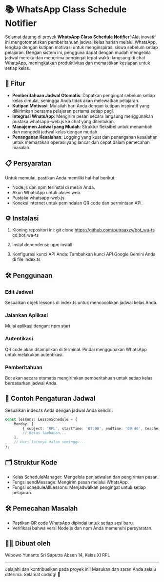 # 📚 WhatsApp Class Schedule Notifier

Selamat datang di proyek **WhatsApp Class Schedule Notifier**! Alat inovatif ini mengotomatiskan pemberitahuan jadwal kelas harian melalui WhatsApp, lengkap dengan kutipan motivasi untuk menginspirasi siswa sebelum setiap pelajaran. Dengan sistem ini, pengguna dapat dengan mudah mengelola jadwal mereka dan menerima pengingat tepat waktu langsung di chat WhatsApp, meningkatkan produktivitas dan memastikan kesiapan untuk setiap kelas.

## 🚀 Fitur

- **Pemberitahuan Jadwal Otomatis**: Dapatkan pengingat sebelum setiap kelas dimulai, sehingga Anda tidak akan melewatkan pelajaran.
- **Kutipan Motivasi**: Mulailah hari Anda dengan kutipan inspiratif yang dikirimkan bersama pelajaran pertama setiap pagi.
- **Integrasi WhatsApp**: Mengirim pesan secara langsung menggunakan pustaka whatsapp-web.js ke chat yang ditentukan.
- **Manajemen Jadwal yang Mudah**: Struktur fleksibel untuk menambah dan mengedit jadwal kelas dengan mudah.
- **Penanganan Kesalahan**: Logging yang kuat dan penanganan kesalahan untuk memastikan operasi yang lancar dan cepat dalam pemecahan masalah.

## 📋 Persyaratan

Untuk memulai, pastikan Anda memiliki hal-hal berikut:

- Node.js dan npm terinstal di mesin Anda.
- Akun WhatsApp untuk akses web.
- Pustaka whatsapp-web.js
- Koneksi internet untuk pemindaian QR code dan permintaan API.

## ⚙️ Instalasi

1. Kloning repositori ini:
   git clone https://github.com/putraaxzy/bot_wa-ts
   cd bot_wa-ts

2. Instal dependensi:
   npm install

3. Konfigurasi kunci API Anda: Tambahkan kunci API Google Gemini Anda di file index.ts

## 🛠️ Penggunaan

### Edit Jadwal
Sesuaikan objek lessons di index.ts untuk mencocokkan jadwal kelas Anda.

### Jalankan Aplikasi
Mulai aplikasi dengan:
npm start

### Autentikasi
QR code akan ditampilkan di terminal. Pindai menggunakan WhatsApp untuk melakukan autentikasi.

### Pemberitahuan
Bot akan secara otomatis mengirimkan pemberitahuan untuk setiap kelas berdasarkan jadwal Anda.

## 📅 Contoh Pengaturan Jadwal

Sesuaikan index.ts Anda dengan jadwal Anda sendiri:

```typescript
const lessons: LessonSchedule = {
    Monday: [
        { subject: 'RPL', startTime: '07:00', endTime: '09:40', teacher: 'Pak Mift' },
        // Kelas tambahan...
    ],
    // Hari lainnya dalam seminggu...
};
```

## 🗂️ Struktur Kode

- Kelas ScheduleManager: Mengelola penjadwalan dan pengiriman pesan.
- Fungsi sendMessage: Mengirim pesan melalui WhatsApp.
- Fungsi scheduleAllLessons: Menjadwalkan pengingat untuk setiap pelajaran.

## 🛠️ Pemecahan Masalah

- Pastikan QR code WhatsApp dipindai untuk setiap sesi baru.
- Verifikasi bahwa versi Node.js dan npm Anda memenuhi persyaratan.

## 👨‍💻 Dibuat oleh

Wibowo Yunanto Sri Saputra
Absen 14, Kelas XI RPL

---

Jelajahi dan kontribusikan pada proyek ini! Masukan dan saran Anda selalu diterima. Selamat coding! 🎉
